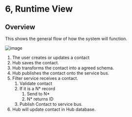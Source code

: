 # 6, Runtime View

## Overview

This shows the general flow of how the system will function.

![image](http://www.plantuml.com/plantuml/proxy?src=https://raw.githubusercontent.com/newportg/NorthStarContractIntegration/master/plantuml/RuntimeView.puml)

1. The user creates or updates a contact
1. Hub saves the contact.
1. Hub transforms the contact into a agreed schema.
1. Hub publishes the contact onto the service bus.
1. Filter service receives a contact.
   1. Validate contact
   1. If it is a N* record
      1. Send to N*  
      1. N* returns ID
   1. Publish Contact to service bus.
1. Hub will update contact in Hub database.

